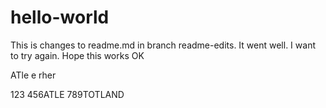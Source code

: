 # hello-world


This is changes to readme.md in branch readme-edits.
It went well.
I want to try again.
Hope this works OK

ATle e rher

123
456ATLE
789TOTLAND

